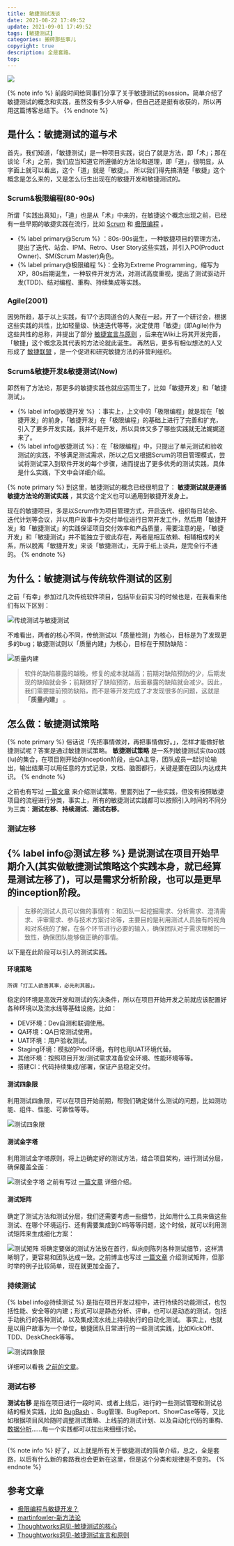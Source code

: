 ```yaml
---
title: 敏捷测试浅谈
date: 2021-08-22 17:49:52
update: 2021-09-01 17:49:52
tags: [敏捷测试]
categories: 搬砖那些事儿
copyright: true
description: 全是套路。
top:
---
```


<img src="https://i.loli.net/2021/09/16/XSmLbJgiMNPhHjA.png" >

{% note info %}
前段时间给同事们分享了关于敏捷测试的session，简单介绍了敏捷测试的概念和实践，虽然没有多少人听:joy:，但自己还是挺有收获的，所以再用这篇博客总结下。
{% endnote %}

## 是什么：敏捷测试的道与术

首先，我们知道，「敏捷测试」是一种项目实践，说白了就是方法，即「术」；那在谈论「术」之前，我们应当知道它所遵循的方法论和道理，即「道」，很明显，从字面上就可以看出，这个「道」就是「敏捷」。
所以我们得先搞清楚「敏捷」这个概念是怎么来的，又是怎么衍生出现在的敏捷开发和敏捷测试的。

### Scrum&极限编程(80-90s)

所谓「实践出真知」，「道」也是从「术」中来的，在敏捷这个概念出现之前，已经有一些早期的敏捷实践在流行，比如 [Scrum](https://www.scrumcn.com/agile/scrum-knowledge-library/scrum.html#tab-id-1) 和 [极限编程](https://jmyblog.top/%E6%95%8F%E6%8D%B7%E5%BC%80%E5%8F%91%E4%B8%8E%E6%B5%8B%E8%AF%95/#XP%E7%BC%96%E7%A8%8B) 。

- {% label primary@Scrum %} ：80s-90s诞生，一种敏捷项目的管理方法，提出了迭代、站会、IPM、Retro、User Story这些实践，并引入PO(Product Owner)、SM(Scrum Master)角色。
- {% label primary@极限编程 %}：全称为Extreme Programming，缩写为XP，80s后期诞生，一种软件开发方法，对测试高度重视，提出了测试驱动开发(TDD)、结对编程、重构、持续集成等实践。


### Agile(2001)

因势所趋，基于以上实践，有17个志同道合的人聚在一起，开了一个研讨会，根据这些实践的共性，比如轻量级、快速迭代等等，决定使用「敏捷」(即Agile)作为这些共性的总称，并提出了部分 [敏捷宣言与原则](https://agilemanifesto.org/iso/zhchs/manifesto.html) ，后来在Wiki上将其开发完善，「敏捷」这个概念及其代表的方法论就此诞生。
再然后，更多有相似想法的人又形成了 [敏捷联盟](https://www.agilealliance.org/) ，是一个促进和研究敏捷方法的非营利组织。

### Scrum&敏捷开发&敏捷测试(Now)

即然有了方法论，那更多的敏捷实践也就应运而生了，比如「敏捷开发」和「敏捷测试」。

- {% label info@敏捷开发 %} ：事实上，上文中的「极限编程」就是现在「敏捷开发」的前身，「敏捷开发」在「极限编程」的基础上进行了完善和扩充，引入了更多开发实践，我并不是开发，所以具体又多了哪些实践就无法娓娓道来了。
- {% label info@敏捷测试 %}：在「极限编程」中，只提出了单元测试和验收测试的实践，不够满足测试需求，所以之后又根据Scrum的项目管理模式，尝试将测试深入到软件开发的每个步骤，进而提出了更多优秀的测试实践，具体是什么实践，下文中会详细介绍。

{% note primary %}
到这里，敏捷测试的概念已经很明显了： **敏捷测试就是遵循敏捷方法论的测试实践** ，其实这个定义也可以通用到敏捷开发身上。

现在的敏捷项目，多是以Scrum作为项目管理方式，开启迭代、组织每日站会、迭代计划等会议，并以用户故事卡为交付单位进行日常开发工作，然后用「敏捷开发」和「敏捷测试」的实践保证项目交付效率和产品质量，需要注意的是，「敏捷开发」和「敏捷测试」并不能独立于彼此存在，两者是相互依赖、相辅相成的关系，所以脱离「敏捷开发」来谈「敏捷测试」，无异于纸上谈兵，是完全行不通的。
{% endnote %}

## 为什么：敏捷测试与传统软件测试的区别

之前「有幸」参加过几次传统软件项目，包括毕业前实习的时候也是，在我看来他们有以下区别：

![传统测试与敏捷测试](https://i.loli.net/2021/09/17/j2Rfx1wV4YAlmqt.png)

不难看出，两者的核心不同，传统测试以「质量检测」为核心，目标是为了发现更多的bug；敏捷测试则以「质量内建」为核心，目标在于预防缺陷：

![质量内建](https://i.loli.net/2021/09/17/KZCxYy51Smk2X79.png)

>软件的缺陷暴露的越晚，修复的成本就越高；前期对缺陷预防的少，后期发现的缺陷就会多；前期做好了缺陷预防，后面暴露的缺陷就会减少。因此，我们需要提前预防缺陷，而不是等开发完成了才发现很多的问题，这就是 **「质量内建」** 。

## 怎么做：敏捷测试策略

{% note primary %}
俗话说「先把事情做对，再把事情做好。」，怎样才能做好敏捷测试呢？答案是通过敏捷测试策略。
**敏捷测试策略** 是一系列敏捷测试实(tao)践(lu)的集合，在项目刚开始的Inception阶段，由QA主导，团队成员一起讨论输出，输出结果可以用任意的方式记录，文档、脑图都行，关键是要在团队内达成共识。
{% endnote %}

之前也有写过 [一篇文章](https://jmyblog.top/testStrategy/) 来介绍测试策略，里面列出了一些实践，但没有按照敏捷项目的流程进行分类，事实上，所有的敏捷测试实践都可以按照引入时间的不同分为三类：**测试左移**、**持续测试**、**测试右移**。

### 测试左移

{% label info@测试左移 %} 是说测试在项目开始早期介入(其实做敏捷测试策略这个实践本身，就已经算是测试左移了)，可以是需求分析阶段，也可以是更早的inception阶段。
---
>左移的测试人员可以做的事情有：和团队一起挖掘需求、分析需求、澄清需求、评审需求、参与技术方案讨论等，主要目的是利用测试人员独有的视角和对系统的了解，在各个环节进行必要的输入，确保团队对于需求理解的一致性，确保团队能够做正确的事情。

以下是在此阶段可以引入的测试实践。

#### 环境策略

    所谓「打工人欲善其事，必先利其器」。

稳定的环境是高效开发和测试的先决条件，所以在项目开始开发之前就应该配置好各种环境以及流水线等基础设施，比如：

- DEV环境：Dev自测和联调使用。
- QA环境：QA日常测试使用。
- UAT环境：用户验收测试。
- Staging环境：模拟的Prod环境，有时也用UAT环境代替。
- 其他环境：按照项目开发/测试需求准备安全环境、性能环境等等。
- 搭建CI：代码持续集成/部署，保证产品稳定交付。

#### 测试四象限

利用测试四象限，可以在项目开始前期，帮我们确定做什么测试的问题，比如测功能、组件、性能、可靠性等等。

![测试四象限](https://i.loli.net/2021/09/18/XgT4iveAmUjVnd7.png)

#### 测试金字塔

利用测试金字塔原则，将上边确定好的测试方法，结合项目架构，进行测试分层，确保覆盖全面：

![测试金字塔](https://i.loli.net/2021/09/18/awPHkol1BumJ28A.png)
之前有写过 [一篇文章](https://jmyblog.top/Test-Pyramid/) 详细介绍。

#### 测试矩阵

确定了测试方法和测试分层，我们还需要考虑一些细节，比如用什么工具来做这些测试、在哪个环境运行、还有需要集成到CI吗等等问题，这个时候，就可以利用测试矩阵来生成细化方案：

![测试矩阵](https://i.loli.net/2021/09/18/xB46Nmb9aT1zvoA.png)
将确定要做的测试方法放在首行，纵向则陈列各种测试细节，这样清晰明了，更容易和团队达成一致。之前博主也写过 [一篇文章](https://jmyblog.top/%E6%B5%8B%E8%AF%95%E7%9F%A9%E9%98%B5/) 介绍测试矩阵，但那时举的例子比较简单，现在就更加全面了。

### 持续测试

{% label info@持续测试 %} 是指在项目开发过程中，进行持续的功能测试，也包括性能、安全等的内建；形式可以是静态分析、评审，也可以是动态的测试，包括手动执行的各种测试，以及集成流水线上持续执行的自动化测试。
事实上，也就是以用户故事为一个单位，敏捷团队日常进行的一些测试实践，比如KickOff、TDD、DeskCheck等等。

![测试四象限](https://i.loli.net/2020/11/30/TpxlCFQ4uYWa58s.png)

详细可以看我 [之前的文章](https://jmyblog.top/testStrategy/#%E6%95%8F%E6%8D%B7%E5%9B%A2%E9%98%9F%E7%9A%84%E8%B4%A8%E9%87%8F%E4%BF%9D%E8%AF%81%E7%AD%96%E7%95%A5)。

### 测试右移

**测试右移** 是指在项目进行一段时间、或者上线后，进行的一些测试管理和测试总结的相关实践，比如 [BugBash](https://jmyblog.top/BugBash/) 、Bug管理、BugReport、ShowCase等等，又比如根据项目风险随时调整测试策略、上线前的测试计划、以及自动化代码的重构、[数据分析](https://www.bylinzi.com/2020/11/30/testing-logging-monitoring/)......每一个实践都可以拉出来细细讨论。

---

{% note info %}
好了，以上就是所有关于敏捷测试的简单介绍，总之，全是套路，以后有什么新的套路我也会更新在这里，但是这个分类和规律是不变的。
{% endnote %}

## 参考文章

- [极限编程与敏捷开发？](https://www.zhihu.com/question/38168328)
- [martinfowler-新方法论](https://martinfowler.com/articles/newMethodology.html)
- [Thoughtworks洞见-敏捷测试的核心](https://insights.thoughtworks.cn/agile-testing-core/#comment-71291)
- [Thoughtworks洞见-敏捷测试宣言和原则](https://insights.thoughtworks.cn/agile-testing-manifesto/)







